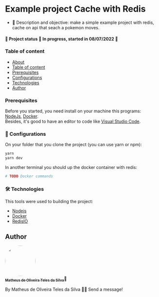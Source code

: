 # Example project Cache with Redis

- 💬 Description and objective: make a simple example project with redis, cache on api that seach a pokemon moves.

#### 🚧 Project status 🚀 In progress, started in 08/07/2022 🚧

### Table of content

<!--ts-->

- [About](#description)
- [Table of content](#table-of-content)
- [Prerequisites](#prerequisites)
- [Configurations](#configurations)
- [Technologies](#technologies)
- [Author](#author)
  <!--te-->
  <br>

### Prerequisites

Before you started, you need install on your machine this programs: [NodeJs](https://nodejs.org/en/), [Docker](https://www.docker.com/products/docker-desktop/).<br>
Besides, it's good to have an editor to code like [Visual Studio Code](https://code.visualstudio.com/).

### 🎲 Configurations

On your folder that you clone the project (you can use yarn or npm):

```bash
yarn
yarn dev
```

In another terminal you should up the docker container with redis:

```bash
# TODO Docker commands
```

### 🛠 Technologies

This tools were used to building the project:

- [Nodejs](https://nodejs.org/en/)
- [Docker](https://www.docker.com/products/docker-desktop/)
- [RedisIO](https://redis.io/)

## Author

<a href="https://www.linkedin.com/in/oliveiramatheux/">
<img style="border-radius: 50%;" src="https://media-exp2.licdn.com/dms/image/C4D03AQEN5MndpcR7Rg/profile-displayphoto-shrink_800_800/0/1613396219696?e=1662595200&v=beta&t=dyQ92-5EMXRrsZauDV90mWfc34ia0_F21DG79HvA478" width="100px;" alt=""/>
<br/>
<sub><b>Matheus de Oliveira Teles da Silva</b></sub></a>🚀

By Matheus de Oliveira Teles da Silva 👋🏽 Send a message!
